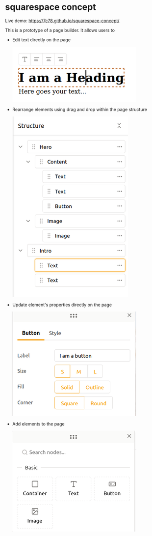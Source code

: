 # squarespace concept

Live demo: https://7c78.github.io/squarespace-concept/

This is a prototype of a page builder. It allows users to

* Edit text directly on the page

  ![editor](img/editor.png)

* Rearrange elements using drag and drop within the page structure

  ![structure](img/structure.png)

* Update element's properties directly on the page

  ![props](img/props.png)

* Add elements to the page

  ![add](img/add.png)
